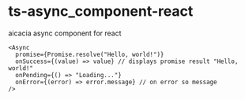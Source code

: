 # ts-async_component-react

aicacia async component for react

```tsx
<Async
  promise={Promise.resolve("Hello, world!")}
  onSuccess={(value) => value} // displays promise result "Hello, world!"
  onPending={() => "Loading..."}
  onError={(error) => error.message} // on error so message
/>
```
